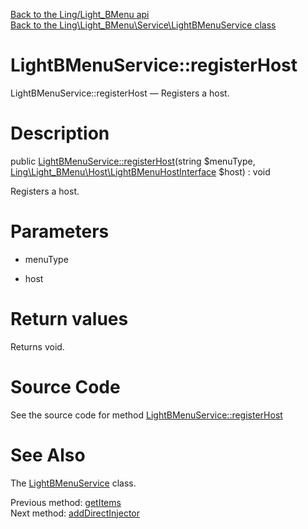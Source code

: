[Back to the Ling/Light_BMenu api](https://github.com/lingtalfi/Light_BMenu/blob/master/doc/api/Ling/Light_BMenu.md)<br>
[Back to the Ling\Light_BMenu\Service\LightBMenuService class](https://github.com/lingtalfi/Light_BMenu/blob/master/doc/api/Ling/Light_BMenu/Service/LightBMenuService.md)


LightBMenuService::registerHost
================



LightBMenuService::registerHost — Registers a host.




Description
================


public [LightBMenuService::registerHost](https://github.com/lingtalfi/Light_BMenu/blob/master/doc/api/Ling/Light_BMenu/Service/LightBMenuService/registerHost.md)(string $menuType, [Ling\Light_BMenu\Host\LightBMenuHostInterface](https://github.com/lingtalfi/Light_BMenu/blob/master/doc/api/Ling/Light_BMenu/Host/LightBMenuHostInterface.md) $host) : void




Registers a host.




Parameters
================


- menuType

    

- host

    


Return values
================

Returns void.








Source Code
===========
See the source code for method [LightBMenuService::registerHost](https://github.com/lingtalfi/Light_BMenu/blob/master/Service/LightBMenuService.php#L146-L150)


See Also
================

The [LightBMenuService](https://github.com/lingtalfi/Light_BMenu/blob/master/doc/api/Ling/Light_BMenu/Service/LightBMenuService.md) class.

Previous method: [getItems](https://github.com/lingtalfi/Light_BMenu/blob/master/doc/api/Ling/Light_BMenu/Service/LightBMenuService/getItems.md)<br>Next method: [addDirectInjector](https://github.com/lingtalfi/Light_BMenu/blob/master/doc/api/Ling/Light_BMenu/Service/LightBMenuService/addDirectInjector.md)<br>

